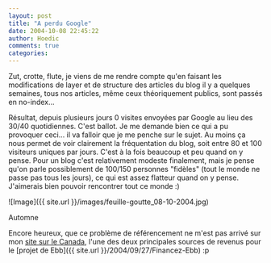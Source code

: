 ```yaml
---
layout: post
title: "A perdu Google"
date: 2004-10-08 22:45:22
author: Hoedic
comments: true
categories: 
---
```



Zut, crotte, flute, je viens de me rendre compte qu'en faisant les modifications de layer et de structure des articles du blog il y a quelques semaines, tous nos articles, même ceux théoriquement publics, sont passés en no-index...

Résultat, depuis plusieurs jours 0 visites envoyées par Google au lieu des 30/40 quotidiennes. C'est ballot. Je me demande bien ce qui a pu provoquer ceci... il va falloir que je me penche sur le sujet. Au moins ça nous permet de voir clairement la fréquentation du blog, soit entre 80 et 100 visiteurs uniques par jours. C'est à la fois beaucoup et peu quand on y pense. Pour un blog c'est relativement modeste finalement, mais je pense qu'on parle possiblement de 100/150 personnes "fidèles" (tout le monde ne passe pas tous les jours), ce qui est assez flatteur quand on y pense. J'aimerais bien pouvoir rencontrer tout ce monde :)

![Image]({{ site.url }}/images/feuille-goutte_08-10-2004.jpg)
<div class="photoattrib">Automne</div>



Encore heureux, que ce problème de référencement ne m'est pas arrivé sur mon [site sur le Canada](../canada/), l'une des deux principales sources de revenus pour le [projet de Ebb]({{ site.url }}/2004/09/27/Financez-Ebb) :p